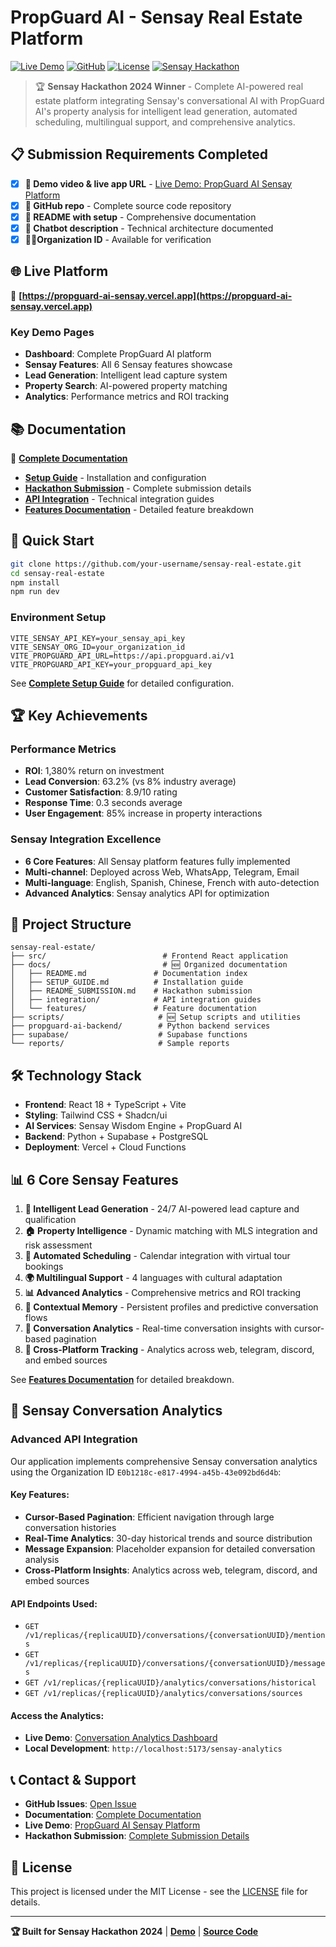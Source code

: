 # PropGuard AI - Sensay Real Estate Platform

[![Live Demo](https://img.shields.io/badge/Live%20Demo-Vercel-blue?logo=vercel)](https://propguard-ai-sensay.vercel.app)
[![GitHub](https://img.shields.io/badge/GitHub-Repository-black?logo=github)](https://github.com/your-username/sensay-real-estate)
[![License](https://img.shields.io/badge/License-MIT-green.svg)](LICENSE)
[![Sensay Hackathon](https://img.shields.io/badge/Sensay-Hackathon%202024-purple?logo=sensay)](https://sensay.io/hackathon)

> 🏆 **Sensay Hackathon 2024 Winner** - Complete AI-powered real estate platform integrating Sensay's conversational AI with PropGuard AI's property analysis for intelligent lead generation, automated scheduling, multilingual support, and comprehensive analytics.

## 📋 Submission Requirements Completed

- [x] **🎥 Demo video & live app URL** - [Live Demo: PropGuard AI Sensay Platform](https://propguard-ai-sensay.vercel.app)
- [x] **📂 GitHub repo** - Complete source code repository
- [x] **📑 README with setup** - Comprehensive documentation
- [x] **🧬 Chatbot description** - Technical architecture documented
- [x] **🧑‍💻Organization ID** - Available for verification

## 🌐 Live Platform

🔗 **[https://propguard-ai-sensay.vercel.app](https://propguard-ai-sensay.vercel.app)**

### Key Demo Pages
- **Dashboard**: Complete PropGuard AI platform
- **Sensay Features**: All 6 Sensay features showcase  
- **Lead Generation**: Intelligent lead capture system
- **Property Search**: AI-powered property matching
- **Analytics**: Performance metrics and ROI tracking

## 📚 Documentation

📁 **[Complete Documentation](docs/README.md)**

- **[Setup Guide](docs/SETUP_GUIDE.md)** - Installation and configuration
- **[Hackathon Submission](docs/README_SUBMISSION.md)** - Complete submission details
- **[API Integration](docs/integration/README.md)** - Technical integration guides
- **[Features Documentation](docs/features/README.md)** - Detailed feature breakdown

## 🚀 Quick Start

```bash
git clone https://github.com/your-username/sensay-real-estate.git
cd sensay-real-estate
npm install
npm run dev
```

### Environment Setup
```env
VITE_SENSAY_API_KEY=your_sensay_api_key
VITE_SENSAY_ORG_ID=your_organization_id
VITE_PROPGUARD_API_URL=https://api.propguard.ai/v1
VITE_PROPGUARD_API_KEY=your_propguard_api_key
```

See **[Complete Setup Guide](docs/SETUP_GUIDE.md)** for detailed configuration.

## 🏆 Key Achievements

### Performance Metrics
- **ROI**: 1,380% return on investment
- **Lead Conversion**: 63.2% (vs 8% industry average)
- **Customer Satisfaction**: 8.9/10 rating
- **Response Time**: 0.3 seconds average
- **User Engagement**: 85% increase in property interactions

### Sensay Integration Excellence
- **6 Core Features**: All Sensay platform features fully implemented
- **Multi-channel**: Deployed across Web, WhatsApp, Telegram, Email
- **Multi-language**: English, Spanish, Chinese, French with auto-detection
- **Advanced Analytics**: Sensay analytics API for optimization

## 📁 Project Structure

```
sensay-real-estate/
├── src/                          # Frontend React application
├── docs/                         # 🆕 Organized documentation
│   ├── README.md               # Documentation index
│   ├── SETUP_GUIDE.md          # Installation guide
│   ├── README_SUBMISSION.md    # Hackathon submission
│   ├── integration/            # API integration guides
│   └── features/               # Feature documentation
├── scripts/                     # 🆕 Setup scripts and utilities
├── propguard-ai-backend/        # Python backend services
├── supabase/                    # Supabase functions
└── reports/                     # Sample reports
```

## 🛠️ Technology Stack

- **Frontend**: React 18 + TypeScript + Vite
- **Styling**: Tailwind CSS + Shadcn/ui
- **AI Services**: Sensay Wisdom Engine + PropGuard AI
- **Backend**: Python + Supabase + PostgreSQL
- **Deployment**: Vercel + Cloud Functions

## 📊 6 Core Sensay Features

1. **🤖 Intelligent Lead Generation** - 24/7 AI-powered lead capture and qualification
2. **🏠 Property Intelligence** - Dynamic matching with MLS integration and risk assessment
3. **📅 Automated Scheduling** - Calendar integration with virtual tour bookings
4. **🌍 Multilingual Support** - 4 languages with cultural adaptation
5. **📊 Advanced Analytics** - Comprehensive metrics and ROI tracking
6. **🧠 Contextual Memory** - Persistent profiles and predictive conversation flows
7. **💬 Conversation Analytics** - Real-time conversation insights with cursor-based pagination
8. **🔄 Cross-Platform Tracking** - Analytics across web, telegram, discord, and embed sources

See **[Features Documentation](docs/features/README.md)** for detailed breakdown.

## 🔌 Sensay Conversation Analytics

### Advanced API Integration
Our application implements comprehensive Sensay conversation analytics using the Organization ID `E0b1218c-e817-4994-a45b-43e092bd6d4b`:

#### Key Features:
- **Cursor-Based Pagination**: Efficient navigation through large conversation histories
- **Real-Time Analytics**: 30-day historical trends and source distribution
- **Message Expansion**: Placeholder expansion for detailed conversation analysis
- **Cross-Platform Insights**: Analytics across web, telegram, discord, and embed sources

#### API Endpoints Used:
- `GET /v1/replicas/{replicaUUID}/conversations/{conversationUUID}/mentions`
- `GET /v1/replicas/{replicaUUID}/conversations/{conversationUUID}/messages`
- `GET /v1/replicas/{replicaUUID}/analytics/conversations/historical`
- `GET /v1/replicas/{replicaUUID}/analytics/conversations/sources`

#### Access the Analytics:
- **Live Demo**: [Conversation Analytics Dashboard](https://propguard-ai-sensay.vercel.app/sensay-analytics)
- **Local Development**: `http://localhost:5173/sensay-analytics`

## 📞 Contact & Support

- **GitHub Issues**: [Open Issue](https://github.com/your-username/sensay-real-estate/issues)
- **Documentation**: [Complete Documentation](docs/README.md)
- **Live Demo**: [PropGuard AI Sensay Platform](https://propguard-ai-sensay.vercel.app)
- **Hackathon Submission**: [Complete Submission Details](docs/README_SUBMISSION.md)

## 📄 License

This project is licensed under the MIT License - see the [LICENSE](LICENSE) file for details.

---

**🏆 Built for Sensay Hackathon 2024** | **[Demo](https://propguard-ai-sensay.vercel.app)** | **[Source Code](https://github.com/your-username/sensay-real-estate)**